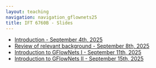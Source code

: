 ```yaml
---
layout: teaching
navigation: navigation_gflownets25
title: IFT 6760B - Slides
---
```


- [Introduction - September 4th, 2025](introduction-20250904)
- [Review of relevant background - September 8th, 2025](review-20250908)
- [Introduction to GFlowNets I - September 11th, 2025](gflownets-intro-part1-20250911)
- [Introduction to GFlowNets II - September 15th, 2025](gflownets-intro-part2-20250915)

